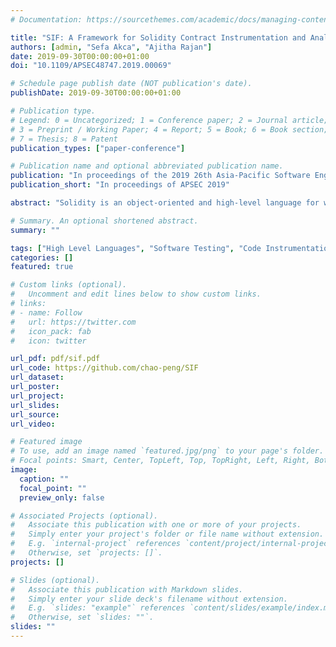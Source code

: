 ```yaml
---
# Documentation: https://sourcethemes.com/academic/docs/managing-content/

title: "SIF: A Framework for Solidity Contract Instrumentation and Analysis"
authors: [admin, "Sefa Akca", "Ajitha Rajan"]
date: 2019-09-30T00:00:00+01:00
doi: "10.1109/APSEC48747.2019.00069"

# Schedule page publish date (NOT publication's date).
publishDate: 2019-09-30T00:00:00+01:00

# Publication type.
# Legend: 0 = Uncategorized; 1 = Conference paper; 2 = Journal article;
# 3 = Preprint / Working Paper; 4 = Report; 5 = Book; 6 = Book section;
# 7 = Thesis; 8 = Patent
publication_types: ["paper-conference"]

# Publication name and optional abbreviated publication name.
publication: "In proceedings of the 2019 26th Asia-Pacific Software Engineering Conference (APSEC)"
publication_short: "In proceedings of APSEC 2019"

abstract: "Solidity is an object-oriented and high-level language for writing smart contracts that are used to execute, verify and enforce credible transactions on permissionless blockchains. In the last few years, analysis of smart contracts has raised considerable interest and numerous techniques have been proposed to check the presence of vulnerabilities in them. Current techniques lack traceability in source code and have widely differing work flows. There is no single unifying framework for analysis, instrumentation, optimisation and code generation of Solidity contracts.\n\nIn this paper, we present SIF, a comprehensive framework for Solidity contract analysis, query, instrumentation, and code generation. SIF provides support for Solidity contract developers and testers to build source level techniques for analysis, understanding, diagnostics, optimisations and code generation. We show feasibility and applicability of the framework by building practical tools on top of it and running them on 1838 real smart contracts deployed on the Ethereum network."

# Summary. An optional shortened abstract.
summary: ""

tags: ["High Level Languages", "Software Testing", "Code Instrumentation", "Program Analysis"]
categories: []
featured: true

# Custom links (optional).
#   Uncomment and edit lines below to show custom links.
# links:
# - name: Follow
#   url: https://twitter.com
#   icon_pack: fab
#   icon: twitter

url_pdf: pdf/sif.pdf
url_code: https://github.com/chao-peng/SIF
url_dataset:
url_poster:
url_project:
url_slides:
url_source:
url_video:

# Featured image
# To use, add an image named `featured.jpg/png` to your page's folder. 
# Focal points: Smart, Center, TopLeft, Top, TopRight, Left, Right, BottomLeft, Bottom, BottomRight.
image:
  caption: ""
  focal_point: ""
  preview_only: false

# Associated Projects (optional).
#   Associate this publication with one or more of your projects.
#   Simply enter your project's folder or file name without extension.
#   E.g. `internal-project` references `content/project/internal-project/index.md`.
#   Otherwise, set `projects: []`.
projects: []

# Slides (optional).
#   Associate this publication with Markdown slides.
#   Simply enter your slide deck's filename without extension.
#   E.g. `slides: "example"` references `content/slides/example/index.md`.
#   Otherwise, set `slides: ""`.
slides: ""
---
```

